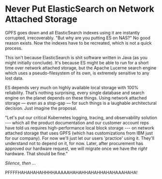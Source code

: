 # Never Put ElasticSearch on Network Attached Storage

GPFS goes down and all ElasticSearch indexes using it are instantly
corrupted, irrecoverably. "But why are you putting ES on NAS?" No good
reason exists. Now the indexes have to be recreated, which is not a
quick process. 

This isn't because ElasticSearch is shit software written in Java (as
you might initially conclude). It's because ES might be able to run for
a short time over network attached storage, but the Apache Lucerne
search engine which uses a pseudo-filesystem of its own, is extremely
sensitive to any lost data. 

ES depends very much on highly available local storage with 100%
reliability. That’s nothing surprising, every single database and search
engine on the planet depends on these things. Using network attached
storage — even as a stop-gap — for such things is a laughable
architectural decision. Just imagine the proposal.

"Let's put our critical Kubernetes logging, tracing, and observability
solution --- which all the product documentation and our customer
account reps have told us requires high-performance local block storage
--- on network attached storage that uses GPFS (which has customizations
from IBM just for our company). For now we'll just let our users
'practice' using it. They'll understand not to depend on it, for now.
Later, after procurement has approved our hardware request, we will
migrate once we have the *right* hardware. That should be fine."

*Silence, then ...*

PFFFFHAHAHAHAHHHHAAAAAHAHAHHAHAHHAHAHAAAHAHA!

